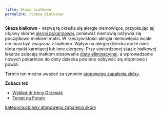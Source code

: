 ```yaml
---
title: Skaza białkowa
permalink: /Skaza_białkowa/
---
```


**Skaza białkowa** - nazwą tą określa się alergie niemowlęce, przypisując jej objawy skórne [alergii pokarmowej](/alergia_pokarmowa "wikilink"), ponieważ niemowlę odżywia się początkowo mlekiem matki. W rzeczywistości alergia niemowlęcia wcale nie musi być związana z białkiem. Wpływ na alergię dziecka może mieć dieta matki karmiącej lub inne alergeny. Przy stwierdzonej skazie białkowej lekarze zalecają matkom stosowanie [diety eliminacyjnej](/Dieta_eliminacyjna "wikilink"), a wprowadzanie nowych pokarmów do diety dziecka powinno odbywać się stopniowo i powoli.

Termin ten można uważać za synonim [atopowego zapalenia skóry](/atopowe_zapalenie_skóry "wikilink").

**Zobacz też**

-   [Wykład dr Ireny Grzesiak](/Wykład_dr_Ireny_Grzesiak "wikilink")
-   [Temat na Forum](http://www.atopowe-zapalenie.pl/forum/viewtopic.php?f=1&t=115)

[kategoria:objawy atopowego zapalenia skóry](/kategoria:objawy_atopowego_zapalenia_skóry "wikilink")